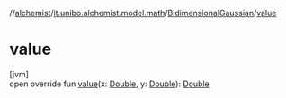 //[alchemist](../../../index.md)/[it.unibo.alchemist.model.math](../index.md)/[BidimensionalGaussian](index.md)/[value](value.md)

# value

[jvm]\
open override fun [value](value.md)(x: [Double](https://kotlinlang.org/api/latest/jvm/stdlib/kotlin/-double/index.html), y: [Double](https://kotlinlang.org/api/latest/jvm/stdlib/kotlin/-double/index.html)): [Double](https://kotlinlang.org/api/latest/jvm/stdlib/kotlin/-double/index.html)

